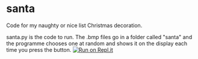 # santa
Code for my naughty or nice list Christmas decoration.

santa.py is the code to run. The .bmp files go in a folder called "santa" and the programme chooses one at random and shows it on the display each time you press the button.
[![Run on Repl.it](https://repl.it/badge/github/westy48/santa)](https://repl.it/github/westy48/santa)